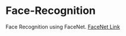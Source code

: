 # Face-Recognition
Face Recognition using FaceNet.
<a href="https://github.com/davidsandberg/facenet.git">FaceNet Link</a>
